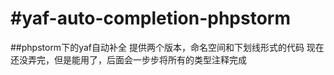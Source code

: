 #yaf-auto-completion-phpstorm
============================

##phpstorm下的yaf自动补全
提供两个版本，命名空间和下划线形式的代码
现在还没弄完，但是能用了，后面会一步步将所有的类型注释完成
